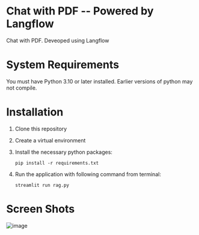# Chat with PDF -- Powered by Langflow
Chat with PDF. Deveoped using Langflow

# System Requirements
You must have Python 3.10 or later installed. Earlier versions of python may not compile.

# Installation
1. Clone this repository
2. Create a virtual environment
3. Install the necessary python packages:

   `pip install -r requirements.txt`
5. Run the application with following command from terminal:

   `streamlit run rag.py`

# Screen Shots
![image](https://github.com/user-attachments/assets/9da438f4-94e4-476e-acc4-f1d75942dc29)

